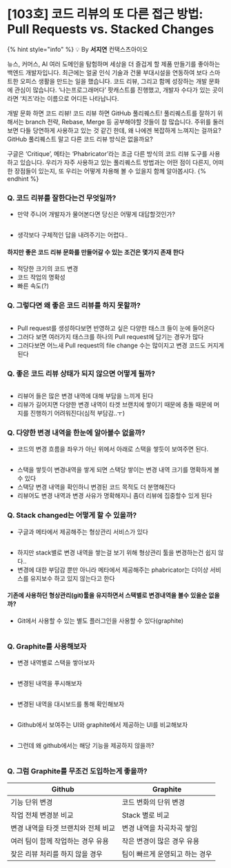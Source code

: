 # \[103호] 코드 리뷰의 또 다른 접근 방법: Pull Requests vs. Stacked Changes

{% hint style="info" %}
💡 By **서지연** 컨택스츠아이오

뉴스, 커머스, AI 여러 도메인을 탐험하며 세상을 더 즐겁게 할 제품 만들기를 좋아하는 백엔드 개발자입니다. 최근에는 얼굴 인식 기술과 건물 부대시설을 연동하여 보다 스마트한 오피스 생활을 만드는 일을 했습니다. 코드 리뷰, 그리고 함께 성장하는 개발 문화에 관심이 많습니다. ‘나는프로그래머다’ 팟캐스트를 진행했고, 개발자 수다가 있는 곳이라면 ‘치즈’라는 이름으로 어디든 나타납니다.

개발 문화 하면 코드 리뷰! 코드 리뷰 하면 GitHub 풀리퀘스트! 풀리퀘스트를 잘하기 위해서는 branch 전략, Rebase, Merge 등 공부해야할 것들이 참 많습니다. 주위를 둘러보면 다들 당연하게 사용하고 있는 것 같긴 한데, 왜 나에겐 복잡하게 느껴지는 걸까요? GitHub 풀리퀘스트 말고 다른 코드 리뷰 방식은 없을까요?

구글은 ‘Critique’, 메타는 ‘Phabricator’라는 조금 다른 방식의 코드 리뷰 도구를 사용하고 있습니다. 우리가 자주 사용하고 있는 풀리퀘스트 방법과는 어떤 점이 다른지, 어떠한 장점들이 있는지, 또 우리는 어떻게 차용해 볼 수 있을지 함께 알아봅시다.
{% endhint %}

### Q. 코드 리뷰를 잘한다는건 무엇일까?

*   만약 주니어 개발자가 물어본다면 당신은 어떻게 대답할것인가?



    <figure><img src="../../../.gitbook/assets/1.png" alt=""><figcaption></figcaption></figure>
* 생각보다 구체적인 답을 내려주기는 어렵다..

#### 하지만 좋은 코드 리뷰 문화를 만들어갈 수 있는 조건은 몇가지 존재 한다

* 적당한 크기의 코드 변경
* 코드 작업의 명확성
* 빠른 속도(?)

### Q. 그렇다면 왜 좋은 코드 리뷰를 하지 못할까?

<figure><img src="../../../.gitbook/assets/2 (3).jpeg" alt=""><figcaption></figcaption></figure>

* Pull request를 생성하다보면 반영하고 싶은 다양한 태스크 들이 눈에 들어온다
* 그러다 보면 여러가지 태스크를 하나의 Pull request에 담기는 경우가 많다
* 그러다보면 어느새 Pull request의 file change 수는 많이지고 변경 코드도 커지게 된다

### Q. 좋은 코드 리뷰 상태가 되지 않으면 어떻게 될까?

<figure><img src="../../../.gitbook/assets/3 (4).png" alt=""><figcaption></figcaption></figure>

* 리뷰어 들은 많은 변경 내역에 대해 부담을 느끼게 된다
* 리뷰가 길어지면 다양한 변경 내역이 타겟 브랜치에 쌓이기 때문에 충돌 때문에 머지를 진행하기 어려워진다(심적 부담감..ㅜ)

### Q. 다양한 변경 내역을 한눈에 알아볼수 없을까?

* 코드의 변경 흐름을 좌우가 아닌 위에서 아래로 스택을 쌓듯이 보여주면 된다.

<figure><img src="../../../.gitbook/assets/4.jpeg" alt=""><figcaption></figcaption></figure>

* 스택을 쌓듯이 변경내역을 쌓게 되면 스택당 쌓이는 변경 내역 크기를 명확하게 볼수 있다
* 스택당 변경 내역을 확인하니 변경된 코드 목적도 더 분명해진다
* 리뷰어도 변경 내역과 변경 사유가 명확해지니 좀더 리뷰에 집중할수 있게 된다

### Q. Stack changed는 어떻게 할 수 있을까?

* 구글과 메타에서 제공해주는 형상관리 서비스가 있다

<figure><img src="../../../.gitbook/assets/5.jpeg" alt=""><figcaption></figcaption></figure>

* 하지만 stack별로 변경 내역을 쌓는걸 보기 위해 형상관리 툴을 변경하는건 쉽지 않다..
* 변경에 대한 부담감 뿐만 아니라 메타에서 제공해주는 phabricator는 더이상 서비스를 유지보수 하고 있지 않는다고 한다

#### 기존에 사용하던 형상관리(git)툴을 유지하면서 스택별로 변경내역을 볼수 있을순 없을까?

* Git에서 사용할 수 있는 별도 플러그인을 사용할 수 있다(graphite)

<figure><img src="../../../.gitbook/assets/6.jpeg" alt=""><figcaption></figcaption></figure>

### Q. Graphite를 사용해보자

* 변경 내역별로 스택을 쌓아보자

<figure><img src="../../../.gitbook/assets/7.jpeg" alt=""><figcaption></figcaption></figure>

* 변경된 내역을 푸시해보자

<figure><img src="../../../.gitbook/assets/8 (1).jpeg" alt=""><figcaption></figcaption></figure>

* 변경된 내역을 대시보드를 통해 확인해보자

<figure><img src="../../../.gitbook/assets/9.jpeg" alt=""><figcaption></figcaption></figure>

* Github에서 보여주는 UI와 graphite에서 제공하는 UI를 비교해보자

<figure><img src="../../../.gitbook/assets/10.jpeg" alt=""><figcaption></figcaption></figure>

* 그런데 왜 github에서는 해당 기능을 제공하지 않을까?

<figure><img src="../../../.gitbook/assets/11.jpeg" alt=""><figcaption></figcaption></figure>

### Q. 그럼 Graphite를 무조건 도입하는게 좋을까?

| Github               | Graphite          |
| -------------------- | ----------------- |
| 기능 단위 변경             | 코드 변화의 단위 변경      |
| 작업 전체 변경분 비교         | Stack 별로 비교       |
| 변경 내역을 타겟 브랜치와 전체 비교 | 변경 내역을 차곡차곡 쌓임    |
| 여러 팀이 함께 작업하는 경우 유용  | 작은 변경이 많은 경우 유용   |
| 잦은 리뷰 처리를 하지 않을 경우   | 팀이 빠르게 운영되고 하는 경우 |
